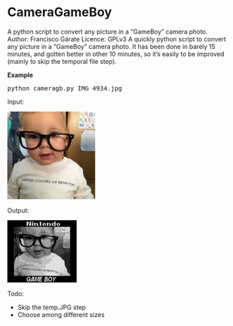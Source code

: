 # CameraGameBoy
A python script to convert any picture in a “GameBoy” camera photo.
Author: Francisco Gárate
Licence: GPLv3
A quickly python script to convert any picture in a “GameBoy” camera photo.
It has been done in barely 15 minutes, and gotten better in other 10 minutes, so it’s easily to be improved (mainly to skip the temporal file  step).

**Example**
<pre>
python cameragb.py IMG_4934.jpg
</pre>

Input:

![Picture](IMG_4934.jpg)

Output:

![Picture](GAMEBOYER.jpg)

Todo:
- Skip the temp.JPG step
- Choose among different sizes
